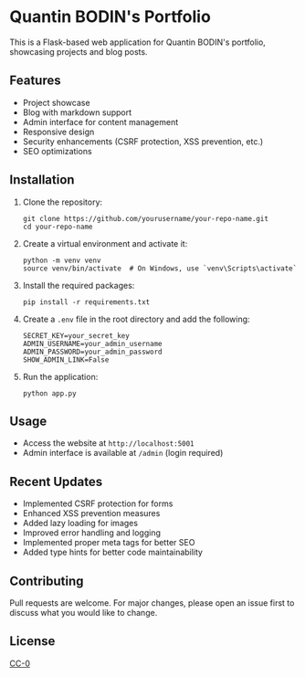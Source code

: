 # Quantin BODIN's Portfolio

This is a Flask-based web application for Quantin BODIN's portfolio, showcasing projects and blog posts.

## Features

- Project showcase
- Blog with markdown support
- Admin interface for content management
- Responsive design
- Security enhancements (CSRF protection, XSS prevention, etc.)
- SEO optimizations

## Installation

1. Clone the repository:
   ```
   git clone https://github.com/yourusername/your-repo-name.git
   cd your-repo-name
   ```

2. Create a virtual environment and activate it:
   ```
   python -m venv venv
   source venv/bin/activate  # On Windows, use `venv\Scripts\activate`
   ```

3. Install the required packages:
   ```
   pip install -r requirements.txt
   ```

4. Create a `.env` file in the root directory and add the following:
   ```
   SECRET_KEY=your_secret_key
   ADMIN_USERNAME=your_admin_username
   ADMIN_PASSWORD=your_admin_password
   SHOW_ADMIN_LINK=False
   ```

5. Run the application:
   ```
   python app.py
   ```

## Usage

- Access the website at `http://localhost:5001`
- Admin interface is available at `/admin` (login required)

## Recent Updates

- Implemented CSRF protection for forms
- Enhanced XSS prevention measures
- Added lazy loading for images
- Improved error handling and logging
- Implemented proper meta tags for better SEO
- Added type hints for better code maintainability

## Contributing

Pull requests are welcome. For major changes, please open an issue first to discuss what you would like to change.

## License

[CC-0](https://creativecommons.org/publicdomain/zero/1.0/deed.en)